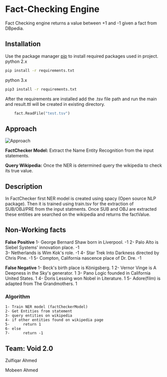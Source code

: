 # Fact-Checking Engine

Fact Checking engine returns a value between +1 and -1 given a fact from DBpedia.

## Installation

Use the package manager [pip](https://pip.pypa.io/en/stable/) to install required packages used in project.
python 2.x
```bash
pip install -r requirements.txt 
```
python 3.x
```bash
pip3 install -r requirements.txt 
```
After the requirements are installed add the .tsv file path and run the main and result.ttl will be created in existing directory.
```python
    fact.ReadFile("test.tsv")
```

## Approach 
![Approach](https://res.cloudinary.com/dymq10xxe/image/upload/v1548608998/approach.png)
 
**FactChecker Model:** Extract the Name Entity Recognition from the input statements. 

**Query Wikipedia:** Once the NER is determined query the wikipedia to check its true value.

## Description

In FactChecker first NER model is created using spacy (Open source NLP package). Then it is trained using train.tsv for the extraction of SUB/OBJ/PRE from the input statments. Once SUB and OBJ are extracted these entities are searched on the wikipedia and returns the factValue.

## Non-Working facts

**False Positive**
1- George Bernard Shaw born in Liverpool. 	-1
2- Palo Alto is Siebel Systems' innovation place. 	-1  
3- Netherlands is Wim Kok's role.	-1
4- Star Trek Into Darkness directed by Chris Pine.  	-1
5- Compton, California nascence place of Dr. Dre.   -1

**False Negative**
1- Beck's birth place is Königsberg.   1
2- Vernor Vinge is A Deepness in the Sky's generator.  1
3- Pano Logic founded in California United States.     1
4- Doris Lessing won Nobel in Literature.  1
5- Adore(film) is adapted from The Grandmothers.   1

### Algorithm
```
1- Train NER model (factCheckerModel)
2- Get Entities from statement
3- query entities on wikipedia
4- if other entities found on wikipedia page
5-      return 1
6- else
7-      return -1
```

## Team: Void 2.0
Zulfiqar Ahmed

Mobeen Ahmed
